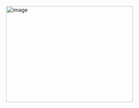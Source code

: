 <img width="344" height="262" alt="image" src="https://github.com/user-attachments/assets/c688b240-30b4-4c1b-bcdc-a32633389437" />


